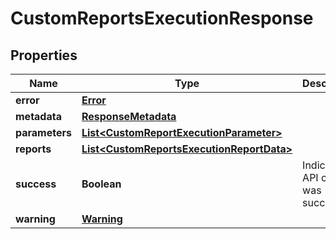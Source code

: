 
# CustomReportsExecutionResponse

## Properties
Name | Type | Description | Notes
------------ | ------------- | ------------- | -------------
**error** | [**Error**](Error.md) |  |  [optional]
**metadata** | [**ResponseMetadata**](ResponseMetadata.md) |  |  [optional]
**parameters** | [**List&lt;CustomReportExecutionParameter&gt;**](CustomReportExecutionParameter.md) |  |  [optional]
**reports** | [**List&lt;CustomReportsExecutionReportData&gt;**](CustomReportsExecutionReportData.md) |  |  [optional]
**success** | **Boolean** | Indicates if API call was successful |  [optional]
**warning** | [**Warning**](Warning.md) |  |  [optional]



